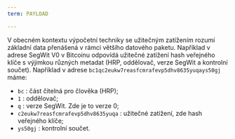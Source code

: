 ```yaml
---
term: PAYLOAD

---
```

V obecném kontextu výpočetní techniky se užitečným zatížením rozumí základní data přenášená v rámci většího datového paketu. Například v adrese SegWit V0 v Bitcoinu odpovídá užitečné zatížení hash veřejného klíče s výjimkou různých metadat (HRP, oddělovač, verze SegWit a kontrolní součet). Například v adrese `bc1qc2eukw7reasfcmrafevp5dhv8635yuqays50gj` máme:


- `bc` : část čitelná pro člověka (HRP);
- `1` : oddělovač;
- `q` : verze SegWit. Zde je to verze 0;
- `c2eukw7reasfcmrafevp5dhv8635yuqa` : užitečné zatížení, zde hash veřejného klíče;
- `ys50gj` : kontrolní součet.